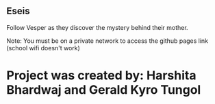 ## Eseis
Follow Vesper as they discover the mystery behind their mother.

Note: You must be on a private network to access the github pages link (school wifi doesn't work)

# Project was created by: Harshita Bhardwaj and Gerald Kyro Tungol 
